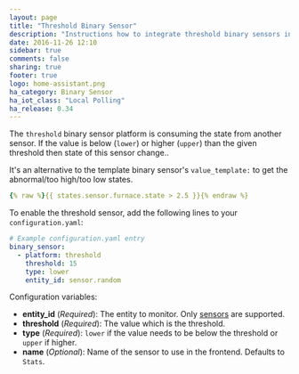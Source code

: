 ```yaml
---
layout: page
title: "Threshold Binary Sensor"
description: "Instructions how to integrate threshold binary sensors into Home Assistant."
date: 2016-11-26 12:10
sidebar: true
comments: false
sharing: true
footer: true
logo: home-assistant.png
ha_category: Binary Sensor
ha_iot_class: "Local Polling"
ha_release: 0.34
---
```



The `threshold` binary sensor platform is consuming the state from another sensor. If the value is below (`lower`) or higher (`upper`) than the given threshold then state of this sensor change..

It's an alternative to the template binary sensor's `value_template:` to get the abnormal/too high/too low states.

```yaml
{% raw %}{{ states.sensor.furnace.state > 2.5 }}{% endraw %}
```

To enable the threshold sensor, add the following lines to your `configuration.yaml`:

```yaml
# Example configuration.yaml entry
binary_sensor:
  - platform: threshold
    threshold: 15
    type: lower
    entity_id: sensor.random
```

Configuration variables:

- **entity_id** (*Required*): The entity to monitor. Only [sensors](/components/sensor/) are supported.
- **threshold** (*Required*): The value which is the threshold.
- **type** (*Required*): `lower` if the value needs to be below the threshold or `upper` if higher.
- **name** (*Optional*): Name of the sensor to use in the frontend. Defaults to `Stats`.

